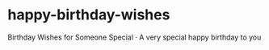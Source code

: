 # happy-birthday-wishes
Birthday Wishes for Someone Special · A very special happy birthday to you 
